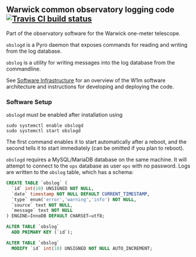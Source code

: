 ## Warwick common observatory logging code [![Travis CI build status](https://travis-ci.org/warwick-one-metre/obslogd.svg?branch=master)](https://travis-ci.org/warwick-one-metre/obslogd)

Part of the observatory software for the Warwick one-meter telescope.

`obslogd` is a Pyro daemon that exposes commands for reading and writing from the log database.

`obslog` is a utility for writing messages into the log database from the commandline.

See [Software Infrastructure](https://github.com/warwick-one-metre/docs/wiki/Software-Infrastructure) for an overview of the W1m software architecture and instructions for developing and deploying the code.

### Software Setup

`obslogd` must be enabled after installation using
```
sudo systemctl enable obslogd
sudo systemctl start obslogd
```

The first command enables it to start automatically after a reboot, and the second tells it to start immediately (can be omitted if you plan to reboot).

`obslogd` requires a MySQL/MariaDB database on the same machine.  It will attempt to connect to the `ops` database as user `ops` with no password.
Logs are written to the `obslog` table, which has a schema:

```sql
CREATE TABLE `obslog` (
  `id` int(10) UNSIGNED NOT NULL,
  `date` timestamp NOT NULL DEFAULT CURRENT_TIMESTAMP,
  `type` enum('error','warning','info') NOT NULL,
  `source` text NOT NULL,
  `message` text NOT NULL
) ENGINE=InnoDB DEFAULT CHARSET=utf8;

ALTER TABLE `obslog`
  ADD PRIMARY KEY (`id`);

ALTER TABLE `obslog`
  MODIFY `id` int(10) UNSIGNED NOT NULL AUTO_INCREMENT;
```